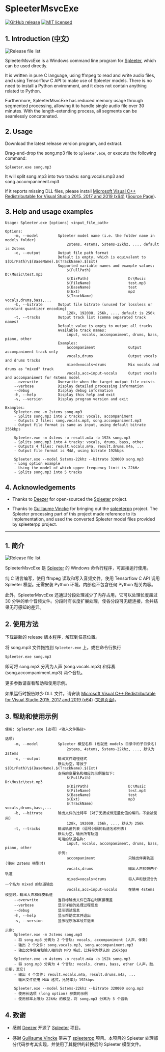 # SpleeterMsvcExe

[![GitHub release](https://img.shields.io/github/release/wudicgi/SpleeterMsvcExe.svg)](https://github.com/wudicgi/SpleeterMsvcExe/releases/latest) [![MIT licensed](https://img.shields.io/badge/license-MIT-blue.svg)](https://raw.githubusercontent.com/wudicgi/SpleeterMsvcExe/master/LICENSE)

## 1. Introduction ([中文](#1-简介))

![Release file list](release_file_list.png)

SpleeterMsvcExe is a Windows command line program for [Spleeter](https://github.com/deezer/spleeter), which can be used directly.

It is written in pure C language, using ffmpeg to read and write audio files, and using Tensorflow C API to make use of Spleeter models. There is no need to install a Python environment, and it does not contain anything related to Python.

Furthermore, SpleeterMsvcExe has reduced memory usage through segmented processing, allowing it to handle single audio file over 30 minutes. With the length-extending process, all segments can be seamlessly concatenated.

## 2. Usage

Download the latest release version program, and extract.

Drag-and-drop the song.mp3 file to `Spleeter.exe`, or execute the following command:

```
Spleeter.exe song.mp3
```

It will split song.mp3 into two tracks: song.vocals.mp3 and song.accompaniment.mp3

If it reports missing DLL files, please install [Microsoft Visual C++ Redistributable for Visual Studio 2015, 2017 and 2019 (x64)](https://aka.ms/vs/16/release/vc_redist.x64.exe) ([Source Page](https://support.microsoft.com/en-us/topic/the-latest-supported-visual-c-downloads-2647da03-1eea-4433-9aff-95f26a218cc0)).

## 3. Help and usage examples

```
Usage: Spleeter.exe [options] <input_file_path>

Options:
    -m, --model         Spleeter model name (i.e. the folder name in models folder)
                            2stems, 4stems, 5stems-22khz, ..., default is 2stems
    -o, --output        Output file path format
                        Default is empty, which is equivalent to $(DirPath)\$(BaseName).$(TrackName).$(Ext)
                        Supported variable names and example values:
                            $(FullPath)                 D:\Music\test.mp3
                            $(DirPath)                  D:\Music
                            $(FileName)                 test.mp3
                            $(BaseName)                 test
                            $(Ext)                      mp3
                            $(TrackName)                vocals,drums,bass,...
    -b, --bitrate       Output file bitrate (unused for lossless or constant quantizer encoding)
                            128k, 192000, 256k, ..., default is 256k
    -t, --tracks        Output track list (comma separated track names)
                        Default value is empty to output all tracks
                        Available track names:
                            input, vocals, accompaniment, drums, bass, piano, other
                        Examples:
                            accompaniment               Output accompaniment track only
                            vocals,drums                Output vocals and drums tracks
                            mixed=vocals+drums          Mix vocals and drums as "mixed" track
                            vocals,acc=input-vocals     Output vocals and accompaniment for 4stems model
    --overwrite         Overwrite when the target output file exists
    --verbose           Display detailed processing information
    --debug             Display debug information
    -h, --help          Display this help and exit
    -v, --version       Display program version and exit

Examples:
    Spleeter.exe -m 2stems song.mp3
    - Splits song.mp3 into 2 tracks: vocals, accompaniment
    - Outputs 2 files: song.vocals.mp3, song.accompaniment.mp3
    - Output file format is same as input, using default bitrate 256kbps

    Spleeter.exe -m 4stems -o result.m4a -b 192k song.mp3
    - Splits song.mp3 into 4 tracks: vocals, drums, bass, other
    - Outputs 4 files: result.vocals.m4a, result.drums.m4a, ...
    - Output file format is M4A, using bitrate 192kbps

    Spleeter.exe --model 5stems-22khz --bitrate 320000 song.mp3
    - Long option example
    - Using the model of which upper frequency limit is 22kHz
    - Splits song.mp3 into 5 tracks
```

## 4. Acknowledgements

- Thanks to [Deezer](https://www.deezer.com/) for open-sourced the [Spleeter](https://github.com/deezer/spleeter) project.

- Thanks to [Guillaume Vincke](https://github.com/gvne) for bringing out the [spleeterpp](https://github.com/gvne/spleeterpp) project. The Spleeter processing part of this project made reference to its implementation, and used the converted Spleeter model files provided by spleeterpp project.

---

## 1. 简介

![Release file list](release_file_list.png)

SpleeterMsvcExe 是 [Spleeter](https://github.com/deezer/spleeter) 的 Windows 命令行程序，可直接运行使用。

纯 C 语言编写，使用 ffmpeg 读取和写入音频文件，使用 Tensorflow C API 调用 Spleeter 模型。无需安装 Python 环境，内部也不包含任何 Python 相关内容。

此外，SpleeterMsvcExe 还通过分段处理减少了内存占用，它可以处理长度超过 30 分钟的单个音频文件。分段时有长度扩展处理，使各分段可无缝连接，合并结果无可感知的差异。

## 2. 使用方法

下载最新的 release 版本程序，解压到任意位置。

将 song.mp3 文件拖拽到 `Spleeter.exe` 上，或在命令行执行

```
Spleeter.exe song.mp3
```

即可将 song.mp3 分离为人声 (song.vocals.mp3) 和伴奏 (song.accompaniment.mp3) 两个音轨。

更多参数请查看帮助和使用示例。

如果运行时报告缺少 DLL 文件，请安装 [Microsoft Visual C++ Redistributable for Visual Studio 2015, 2017 and 2019 (x64)](https://aka.ms/vs/16/release/vc_redist.x64.exe) ([来源页面](https://support.microsoft.com/en-us/topic/the-latest-supported-visual-c-downloads-2647da03-1eea-4433-9aff-95f26a218cc0))。

## 3. 帮助和使用示例

```
使用: Spleeter.exe [选项] <输入文件路径>

选项:
    -m, --model         Spleeter 模型名称 (也就是 models 目录中的子目录名)
                            2stems, 4stems, 5stems-22khz, ..., 默认为 2stems
    -o, --output        输出文件路径格式
                        默认为空，等效于 $(DirPath)\$(BaseName).$(TrackName).$(Ext)
                        支持的变量名和相应的示例值如下:
                            $(FullPath)                 D:\Music\test.mp3
                            $(DirPath)                  D:\Music
                            $(FileName)                 test.mp3
                            $(BaseName)                 test
                            $(Ext)                      mp3
                            $(TrackName)                vocals,drums,bass,...
    -b, --bitrate       输出文件的比特率 (对于无损或恒定量化值的编码，不会被使用)
                            128k, 192000, 256k, ..., 默认为 256k
    -t, --tracks        输出轨道列表 (逗号分隔的轨道名称列表)
                        默认为空，输出所有轨道
                        可用的轨道名称:
                            input, vocals, accompaniment, drums, bass, piano, other
                        示例:
                            accompaniment               只输出伴奏轨道 (使用 2stems 模型时)
                            vocals,drums                输出人声和鼓两个轨道
                            mixed=vocals+drums          将人声和鼓混合为一个名为 mixed 的轨道输出
                            vocals,acc=input-vocals     在使用 4stems 模型时，输出人声和伴奏轨道
    --overwrite         当目标输出文件已存在时直接覆盖
    --verbose           显示详细的处理过程信息
    --debug             显示调试信息
    -h, --help          显示帮助文本并退出
    -v, --version       显示程序版本号并退出

示例:
    Spleeter.exe -m 2stems song.mp3
    - 将 song.mp3 分离为 2 个音轨: vocals, accompaniment (人声，伴奏)
    - 输出 2 个文件: song.vocals.mp3, song.accompaniment.mp3
    - 输出文件使用和输入相同的 MP3 格式，比特率为默认的 256kbps

    Spleeter.exe -m 4stems -o result.m4a -b 192k song.mp3
    - 将 song.mp3 分离为 4 个音轨: vocals, drums, bass, other (人声，鼓，贝斯，其它)
    - 输出 4 个文件: result.vocals.m4a, result.drums.m4a, ...
    - 输出文件使用 M4A 格式，比特率为 192kbps

    Spleeter.exe --model 5stems-22khz --bitrate 320000 song.mp3
    - 使用长选项 (long option) 参数的示例
    - 使用频率上限为 22kHz 的模型，将 song.mp3 分离为 5 个音轨
```

## 4. 致谢

- 感谢 [Deezer](https://www.deezer.com/) 开源了 [Spleeter](https://github.com/deezer/spleeter) 项目。

- 感谢 [Guillaume Vincke](https://github.com/gvne) 带来了 [spleeterpp](https://github.com/gvne/spleeterpp) 项目。本项目的 Spleeter 处理部分代码参考其实现，并使用了其提供的转换后的 Spleeter 模型文件。
